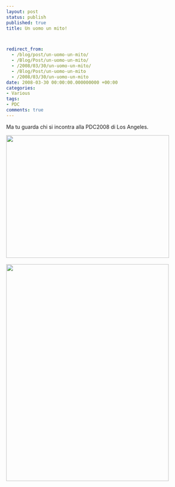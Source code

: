 ```yaml
---
layout: post
status: publish
published: true
title: Un uomo un mito!



redirect_from: 
  - /blog/post/un-uomo-un-mito/
  - /Blog/Post/un-uomo-un-mito/
  - /2008/03/30/un-uomo-un-mito/
  - /Blog/Post/un-uomo-un-mito
  - /2008/03/30/un-uomo-un-mito
date: 2008-03-30 00:00:00.000000000 +00:00
categories:
- Various
tags:
- PDC
comments: true
---
```

<p>Ma tu guarda chi si incontra alla PDC2008 di Los Angeles.</p>
<p><img width="439" height="331" alt="" src="/content/Uploaded/image/img_0608_thumb.jpg" /><span class="Apple-style-span" style="color: rgb(0, 0, 238); text-decoration: underline;"><br />
</span></p>
<p><img width="438" height="585" alt="" src="/content/Uploaded/image/img_0609_thumb.jpg" /></p>
<p><span class="Apple-style-span" style="color: rgb(0, 0, 238); text-decoration: underline;"><br />
</span></p>
<p>&nbsp;</p>
<p>&nbsp;</p>
